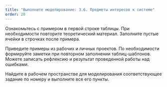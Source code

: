 ```yaml
---
title: "Выполните моделирование: 3.6. Предметы интересов к системе"
order: 20
---
```




Ознакомьтесь с примером в первой строке таблицы. При необходимости повторите теоретический материал. Заполните пустые ячейки в строчках после примера.

Приведите примеры из рабочих и личных проектов. По необходимости формируйте заметки при повторном заполнении таблиц-шаблонов. Можете записать рефлексию и результат проведенной работы над ошибками.

Найдите в рабочем пространстве для моделирования соответствующее задание по номеру и выполните все его пункты.

